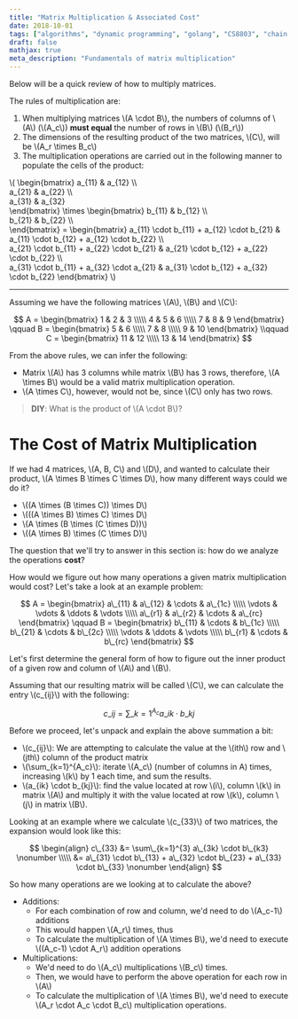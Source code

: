 ```yaml
---
title: "Matrix Multiplication & Associated Cost"
date: 2018-10-01
tags: ["algorithms", "dynamic programming", "golang", "CS8803", "chain matrix multiplication", "fundamentals"]
draft: false
mathjax: true
meta_description: "Fundamentals of matrix multiplication"
---
```


Below will be a quick review of how to multiply matrices. 

The rules of multiplication are:

1. When multiplying matrices \\(A \cdot B\\), the numbers of columns of \\(A\\) 
  (\\(A_c\\)) __must equal__ the number of rows in \\(B\\) (\\(B_r\\))
1. The dimensions of the resulting product of the two matrices, \\(C\\), will be 
  \\(A_r \times B_c\\)
1. The multiplication operations are carried out in the following manner to populate
  the cells of the product:

  \\( 
    \begin{bmatrix}
      a\_{11} & a\_{12} \\\\\
      a\_{21} & a\_{22} \\\\\
      a\_{31} & a\_{32}  
    \end{bmatrix}
    \times
    \begin{bmatrix}
      b\_{11} & b\_{12} \\\\\
      b\_{21} & b\_{22} \\\\\
    \end{bmatrix}
    =
    \begin{bmatrix}
      a\_{11} \cdot b\_{11} + a\_{12} \cdot b\_{21} & a\_{11} \cdot b\_{12} + a\_{12} \cdot b\_{22} \\\\\
      a\_{21} \cdot b\_{11} + a\_{22} \cdot b\_{21} & a\_{21} \cdot b\_{12} + a\_{22} \cdot b\_{22} \\\\\
      a\_{31} \cdot b\_{11} + a\_{32} \cdot a\_{21} & a\_{31} \cdot b\_{12} + a\_{32} \cdot b\_{22}
    \end{bmatrix}
  \\)

---

Assuming we have the following matrices \\(A\\), \\(B\\) and \\(C\\):

$$
A =
  \begin{bmatrix}
    1 & 2 & 3 \\\\\
    4 & 5 & 6 \\\\\
    7 & 8 & 9
  \end{bmatrix} \qquad
B =
  \begin{bmatrix}
    5 & 6 \\\\\
    7 & 8 \\\\\
    9 & 10
  \end{bmatrix} \\qquad
C =
  \begin{bmatrix}
    11 & 12 \\\\\
    13 & 14
  \end{bmatrix}
$$

From the above rules, we can infer the following:

* Matrix \\(A\\) has 3 columns while matrix \\(B\\) has 3 rows, therefore, 
  \\(A \times B\\) would be a valid matrix multiplication operation. 
* \\(A \times C\\), however, would not be, since \\(C\\) only has two rows.

> __DIY__: What is the product of \\(A \cdot B\\)?

# The Cost of Matrix Multiplication
If we had 4 matrices, \\(A, B, C\\) and \\(D\\), and wanted to calculate their product, 
\\(A \times B \times C \times D\\), how many different ways could we do it?

* \\((A \times (B \times C)) \times D\\)
* \\(((A \times B) \times C) \times D\\)
* \\(A \times (B \times (C \times D))\\)
* \\((A \times B) \times (C \times D)\\)

The question that we'll try to answer in this section is: how do we analyze the 
operations __cost__?

How would we figure out how many operations a given matrix multiplication would cost?
Let's take a look at an example problem:

$$
A =
  \begin{bmatrix}
    a\_{11} & a\_{12} & \cdots & a\_{1c} \\\\\
    \vdots & \vdots & \ddots & \vdots \\\\\
    a\_{r1} & a\_{r2} & \cdots & a\_{rc}
  \end{bmatrix} \qquad
B =
  \begin{bmatrix}
    b\_{11} & \cdots & b\_{1c} \\\\\
    b\_{21} & \cdots & b\_{2c} \\\\\ 
    \vdots & \ddots & \vdots \\\\\
    b\_{r1} & \cdots & b\_{rc}
  \end{bmatrix}
$$

Let's first determine the general form of how to figure out the inner product of 
a given row and column of \\(A\\) and \\(B\\). 

Assuming that our resulting matrix will be called \\(C\\), we can calculate the
entry \\(c\_{ij}\\) with the following:

$$
c\_{ij} = \sum\_{k=1}^{A_c} a\_{ik} \cdot b\_{kj}
$$

Before we proceed, let's unpack and explain the above summation a bit:

* \\(c\_{ij}\\): We are attempting to calculate the value at the \\(ith\\) row 
  and \\(jth\\) column of the product matrix
* \\(\sum\_{k=1}^{A_c}\\): iterate \\(A_c\\) (number of columns in A) times, 
  increasing \\(k\\) by 1 each time, and sum the results.
* \\(a\_{ik} \cdot b\_{kj}\\): find the value located at row \\(i\\), column \\(k\\)
  in matrix \\(A\\) and multiply it with the value located at row \\(k\\), 
  column \\(j\\) in matrix \\(B\\).

Looking at an example where we calculate \\(c\_{33}\\) of two matrices, the 
expansion would look like this:

$$
\begin{align}
  c\_{33} &= \sum\_{k=1}^{3} a\_{3k} \cdot b\_{k3} \nonumber \\\\\
  &= a\_{31} \cdot b\_{13} + a\_{32} \cdot b\_{23} + a\_{33} \cdot b\_{33} \nonumber
\end{align}
$$

So how many operations are we looking at to calculate the above?

* Additions:
    * For each combination of row and column, we'd need to do \\(A_c-1\\) additions
    * This would happen \\(A_r\\) times, thus
    * To calculate the multiplication of \\(A \times B\\), we'd need to execute
      \\((A_c-1) \cdot A_r\\) addition operations
* Multiplications:
    * We'd need to do \\(A_c\\) multiplications \\(B_c\\) times.
    * Then, we would have to perform the above operation for each row in \\(A\\)
    * To calculate the multiplication of \\(A \times B\\), we'd need to execute 
      \\(A_r \cdot A_c \cdot B_c\\) multiplication operations.
